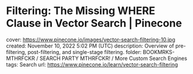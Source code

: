 # Filtering: The Missing WHERE Clause in Vector Search | Pinecone

cover: https://www.pinecone.io/images/vector-search-filtering-10.jpg
created: November 10, 2022 5:02 PM (UTC)
description: Overview of pre-filtering, post-filtering, and single-stage filtering.
folder: BOOKMRKS-MTHRFCKR / SEARCH PARTY MTHRFCKR! / More Custom Search Engines
tags: Search
url: https://www.pinecone.io/learn/vector-search-filtering